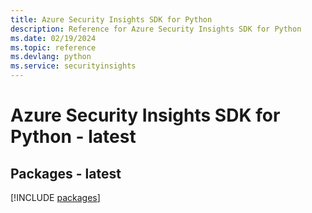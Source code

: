 ```yaml
---
title: Azure Security Insights SDK for Python
description: Reference for Azure Security Insights SDK for Python
ms.date: 02/19/2024
ms.topic: reference
ms.devlang: python
ms.service: securityinsights
---
```

# Azure Security Insights SDK for Python - latest
## Packages - latest
[!INCLUDE [packages](security-insights-index.md)]